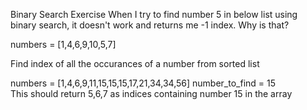 Binary Search Exercise
When I try to find number 5 in below list using binary search, it doesn't work and returns me -1 index. Why is that?

numbers = [1,4,6,9,10,5,7]

Find index of all the occurances of a number from sorted list

numbers = [1,4,6,9,11,15,15,15,17,21,34,34,56]
number_to_find = 15  
This should return 5,6,7 as indices containing number 15 in the array
